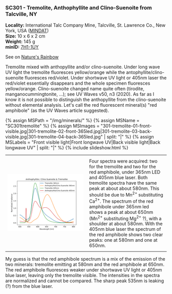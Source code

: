 
### <a name="SC301"></a> SC301 - Tremolite, Anthophyllite and Clino-Suenoite from Talcville, NY

**Locality:** International Talc Company Mine, Talcville, St. Lawrence Co., New York, USA ([MINDAT](https://www.mindat.org/loc-158617.html))  
**Size:** 10 x 6 x 2 cm  
**Weight:** 145 g  
**minID:** [7H1-1UY](https://www.mindat.org/7H1-1UY)

See on [Nature's Rainbow](https://www.naturesrainbows.com/single-post/2020/08/04/Tremolite-mixed-with-anthophylliteclino-suenoite-from-Talcville-NY)

Tremolite mixed with anthopyllite and/or clino-suenoite. Under long wave UV
light the tremolite fluoresces yellow/orange while the
antophyllite/clino-suenoite fluoresces red/violet. Under shortwave UV light or
405nm laser the red/violet essentially disappears and the whole specimen
fluoresces yellow/orange. Clino-suenoite changed name quite often (tirodite,
manganocummingtonite, ...); see UV Waves v50, n3 (2020).  As far as I know it
is not possible to distinguish the anthopyllite from the clino-suenoite without
elemental analysis. Let's call the red fluorescent mineral(s) "red amphibole"
(as the UV Waves article suggested).

{% assign MSPath = "/img/minerals/" %}
{% assign MSName = "SC301tremolite" %}
{% assign MSImages = "301-tremolite-01-front-visible.jpg|301-tremolite-02-front-365led.jpg|301-tremolite-03-back-visible.jpg|301-tremolite-04-back-365led.jpg" | split: "|" %}
{% assign MSLabels = "Front visible light|Front longwave UV|Back visible light|Back longwave UV" | split: "|" %}
{% include slideshow.html %}

<table width="100%">
<tr>
<td width="50%"><img src="/img/spectra/301-tremolite-compare.png" width="100%" ></td>
<td width="50%" style="padding:10px">
Four spectra were acquired: two for the tremolite and two for the red amphibole,
under 365nm LED and 405nm blue laser. Both tremolite spectra have the same peak
at about about 580nm. This should be due to Mn<sup>2+</sup> substituting
Ca<sup>2+</sup>. The spectrum of the red amphibole under 365nm led shows a peak
at about 650nm (Mn<sup>2+</sup> substituting Mg<sup>2+</sup> ?), with a
shoulder at about 580nm. With the 405nm blue laser the spectrum of the red
amphibole shows two clear peaks: one at 580nm and one at 650nm.
</td></tr></table>

My guess is that the red amphibole spectrum is a mix of the emission of the two
minerals: tremolite emitting at 580nm and the red amphibole at 650nm. The red
amphibole fluoresces weaker under shortwave UV light or 405nm blue laser,
leaving only the tremolite visible. The intensities in the spectra are
normalized and cannot be compared. The sharp peak 535nm is leaking (?) from the
blue laser.

